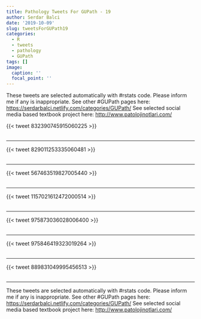 ```yaml
---
title: Pathology Tweets For GUPath - 19
author: Serdar Balci
date: '2019-10-09'
slug: tweetsForGUPath19
categories:
  - R
  - tweets
  - pathology
  - GUPath
tags: []
image:
  caption: ''
  focal_point: ''
---
```



These tweets are selected automatically with #rstats code. Please inform me if any is inappropriate.
See other #GUPath pages here: https://serdarbalci.netlify.com/categories/GUPath/ 
See selected social media based textbook project here: http://www.patolojinotlari.com/

{{< tweet 832390745915060225 >}}
<br>
<br>
<hr>
{{< tweet 829011253335060481 >}}
<br>
<br>
<hr>
{{< tweet 567463519827005440 >}}
<br>
<br>
<hr>
{{< tweet 1157021612472000514 >}}
<br>
<br>
<hr>
{{< tweet 975873036028006400 >}}
<br>
<br>
<hr>
{{< tweet 975846419323019264 >}}
<br>
<br>
<hr>
{{< tweet 889831049995456513 >}}
<br>
<br>
<hr>


These tweets are selected automatically with #rstats code. Please inform me if any is inappropriate.
See other #GUPath pages here: https://serdarbalci.netlify.com/categories/GUPath/ 
See selected social media based textbook project here: http://www.patolojinotlari.com/
